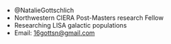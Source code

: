 - @NatalieGottschlich
- Northwestern CIERA Post-Masters research Fellow
- Researching LISA galactic populations
- Email: 16gottsn@gmail.com

<!---
NatalieGottschlich/NatalieGottschlich is a ✨ special ✨ repository because its `README.md` (this file) appears on your GitHub profile.
You can click the Preview link to take a look at your changes.
--->
